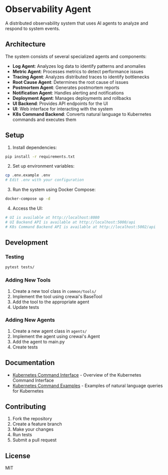 # Observability Agent

A distributed observability system that uses AI agents to analyze and respond to system events.

## Architecture

The system consists of several specialized agents and components:

- **Log Agent**: Analyzes log data to identify patterns and anomalies
- **Metric Agent**: Processes metrics to detect performance issues
- **Tracing Agent**: Analyzes distributed traces to identify bottlenecks
- **Root Cause Agent**: Determines the root cause of issues
- **Postmortem Agent**: Generates postmortem reports
- **Notification Agent**: Handles alerting and notifications
- **Deployment Agent**: Manages deployments and rollbacks
- **UI Backend**: Provides API endpoints for the UI
- **UI**: Web interface for interacting with the system
- **K8s Command Backend**: Converts natural language to Kubernetes commands and executes them

## Setup

1. Install dependencies:
```bash
pip install -r requirements.txt
```

2. Set up environment variables:
```bash
cp .env.example .env
# Edit .env with your configuration
```

3. Run the system using Docker Compose:
```bash
docker-compose up -d
```

4. Access the UI:
```bash
# UI is available at http://localhost:8080
# UI Backend API is available at http://localhost:5000/api
# K8s Command Backend API is available at http://localhost:5002/api
```

## Development

### Testing
```bash
pytest tests/
```

### Adding New Tools

1. Create a new tool class in `common/tools/`
2. Implement the tool using crewai's BaseTool
3. Add the tool to the appropriate agent
4. Update tests

### Adding New Agents

1. Create a new agent class in `agents/`
2. Implement the agent using crewai's Agent
3. Add the agent to main.py
4. Create tests

## Documentation

- [Kubernetes Command Interface](docs/K8S_COMMAND_INTERFACE.md) - Overview of the Kubernetes Command Interface
- [Kubernetes Command Examples](docs/K8S_COMMAND_EXAMPLES.md) - Examples of natural language queries for Kubernetes

## Contributing

1. Fork the repository
2. Create a feature branch
3. Make your changes
4. Run tests
5. Submit a pull request

## License

MIT
